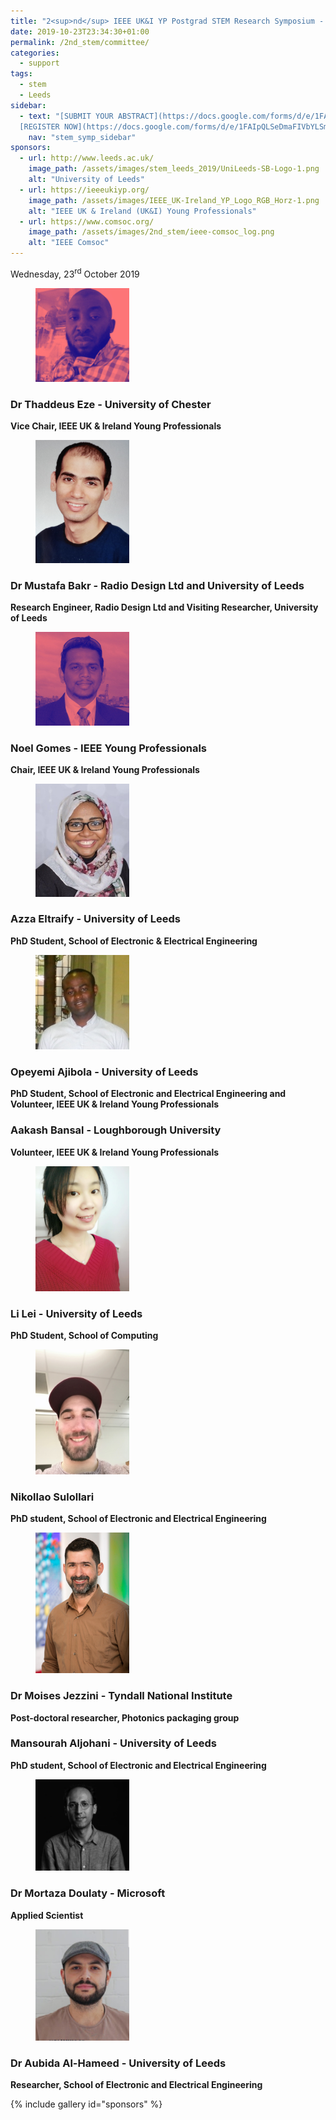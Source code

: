 ```yaml
---
title: "2<sup>nd</sup> IEEE UK&I YP Postgrad STEM Research Symposium - Committee"
date: 2019-10-23T23:34:30+01:00
permalink: /2nd_stem/committee/
categories:
  - support
tags:
  - stem
  - Leeds
sidebar:
  - text: "[SUBMIT YOUR ABSTRACT](https://docs.google.com/forms/d/e/1FAIpQLScc-PwLXCjWlXFSW3gZV38aU1iiRDb0zHMwfKTZcZL6QXGXgQ/viewform){: .btn .btn--success}
  [REGISTER NOW](https://docs.google.com/forms/d/e/1FAIpQLSeDmaFIVbYLSmBbvkKWVVyZtRapcTI0aO_75W6BwDnofLv9Dg/viewform){: .btn .btn--success}"
    nav: "stem_symp_sidebar"
sponsors:
  - url: http://www.leeds.ac.uk/
    image_path: /assets/images/stem_leeds_2019/UniLeeds-SB-Logo-1.png
    alt: "University of Leeds"
  - url: https://ieeeukiyp.org/
    image_path: /assets/images/IEEE_UK-Ireland_YP_Logo_RGB_Horz-1.png
    alt: "IEEE UK & Ireland (UK&I) Young Professionals"
  - url: https://www.comsoc.org/
    image_path: /assets/images/2nd_stem/ieee-comsoc_log.png
    alt: "IEEE Comsoc"
---
```


Wednesday, 23<sup>rd</sup> October 2019

<figure>
	<img src="/assets/images/stem_leeds_2019/Pic_thaddeus.jpg" style="max-width:150px">
</figure>

### Dr Thaddeus Eze - University of Chester
**Vice Chair, IEEE UK & Ireland Young Professionals**

<figure>
	<img src="/assets/images/stem_leeds_2019/Pic_bakr.PNG" style="max-width:150px">
</figure>

### Dr Mustafa Bakr - Radio Design Ltd and University of Leeds
**Research Engineer, Radio Design Ltd and Visiting Researcher, University of Leeds**
 
<figure>
	<img src="/assets/images/stem_leeds_2019/Pic_noel.jpg" style="max-width:150px">
</figure>

### Noel Gomes - IEEE Young Professionals
**Chair, IEEE UK & Ireland Young Professionals**
 
<figure>
	<img src="/assets/images/stem_leeds_2019/Pic_Azza.jpg" style="max-width:150px">
</figure>

### Azza Eltraify - University of Leeds
**PhD Student, School of Electronic & Electrical Engineering**

<figure>
	<img src="/assets/images/stem_leeds_2019/Pic_Opeyemi.jpg" style="max-width:150px">
</figure>

### Opeyemi Ajibola - University of Leeds
**PhD Student, School of Electronic and Electrical Engineering and Volunteer, IEEE UK & Ireland Young Professionals**

### Aakash Bansal - Loughborough University
**Volunteer, IEEE UK & Ireland Young Professionals**

<figure>
	<img src="/assets/images/stem_leeds_2019/Pic_Li Lei.jpg" style="max-width:150px">
</figure>

### Li Lei - University of Leeds
**PhD Student, School of Computing**

<figure>
	<img src="/assets/images/stem_leeds_2019/Pic_Nikollao.jpg" style="max-width:150px">
</figure>

### Nikollao Sulollari
**PhD student, School of Electronic and Electrical Engineering**

<figure>
	<img src="/assets/images/stem_leeds_2019/M Jezzini 2.jpg" style="max-width:150px">
</figure>

### Dr Moises Jezzini - Tyndall National Institute
**Post-doctoral researcher, Photonics packaging group**

### Mansourah Aljohani - University of Leeds
**PhD student, School of Electronic and Electrical Engineering**

<figure>
	<img src="/assets/images/stem_leeds_2019/Pic_Morrie.jpeg" style="max-width:150px">
</figure>

### Dr Mortaza Doulaty - Microsoft
**Applied Scientist**

<figure>
	<img src="/assets/images/stem_leeds_2019/Pic_Aubida.png" style="max-width:150px">
</figure>

### Dr Aubida Al-Hameed - University of Leeds
**Researcher, School of Electronic and Electrical Engineering**

{% include gallery id="sponsors" %}
